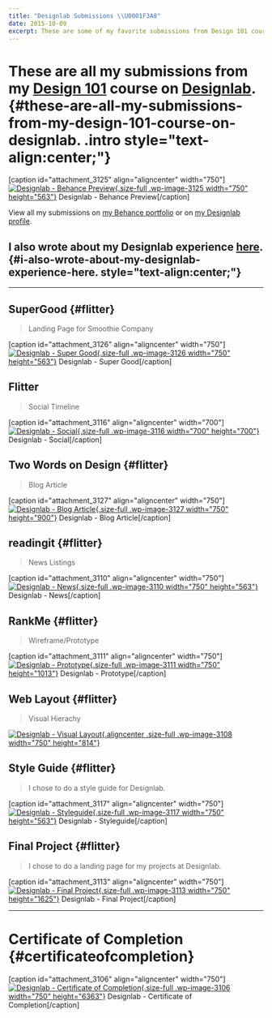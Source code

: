 ```yaml
---
title: "Designlab Submissions \\U0001F3A8"
date: 2015-10-09
excerpt: These are some of my favorite submissions from Design 101 course on Designlab.
---
```


These are all my submissions from my **[Design 101](https://trydesignlab.com/web-design-course/)** course on [Designlab](https://trydesignlab.com). {#these-are-all-my-submissions-from-my-design-101-course-on-designlab. .intro style="text-align:center;"}
=================================================================================================================================================

\[caption id="attachment\_3125" align="aligncenter"
width="750"\][![Designlab - Behance
Preview](https://fvcproductions.files.wordpress.com/2015/10/behancepreview-001.jpeg){.size-full
.wp-image-3125 width="750"
height="563"}](https://fvcproductions.com/portfolio/designlab-submissions/behancepreview-001/)
Designlab - Behance Preview\[/caption\]

View all my submissions on [my Behance
portfolio](https://www.behance.net/gallery/29117121/My-Designlab-Experience "Behance")
or on [my Designlab
profile](https://trydesignlab.com/course/profile/fvcproductions/ "Designlab Profile").

I also wrote about my Designlab experience [here](https://fvcproductions.com/2015/10/21/my-designlab-experience/ "Behance"). {#i-also-wrote-about-my-designlab-experience-here. style="text-align:center;"}
---------------------------

------------------------------------------------------------------------

SuperGood {#flitter}
---------

> Landing Page for Smoothie Company

\[caption id="attachment\_3126" align="aligncenter"
width="750"\][![Designlab - Super
Good](https://fvcproductions.files.wordpress.com/2015/10/supergood-001.jpeg){.size-full
.wp-image-3126 width="750"
height="563"}](https://fvcproductions.com/portfolio/designlab-submissions/supergood-001/)
Designlab - Super Good\[/caption\]

Flitter
-------

> Social Timeline

\[caption id="attachment\_3116" align="aligncenter"
width="700"\][![Designlab -
Social](https://fvcproductions.files.wordpress.com/2015/10/designlab-social.jpg){.size-full
.wp-image-3116 width="700"
height="700"}](https://fvcproductions.com/2015/10/21/my-designlab-experience/designlab-social/)
Designlab - Social\[/caption\]

Two Words on Design {#flitter}
-------------------

> Blog Article

\[caption id="attachment\_3127" align="aligncenter"
width="750"\][![Designlab - Blog
Article](https://fvcproductions.files.wordpress.com/2015/10/designlab-blog-article.jpg){.size-full
.wp-image-3127 width="750"
height="900"}](https://fvcproductions.com/portfolio/designlab-submissions/designlab-blog-article/)
Designlab - Blog Article\[/caption\]

readingit {#flitter}
---------

> News Listings

\[caption id="attachment\_3110" align="aligncenter"
width="750"\][![Designlab -
News](https://fvcproductions.files.wordpress.com/2015/10/designlab-news.jpg){.size-full
.wp-image-3110 width="750"
height="563"}](https://fvcproductions.com/2015/10/21/my-designlab-experience/designlab-news/)
Designlab - News\[/caption\]

RankMe {#flitter}
------

> Wireframe/Prototype

\[caption id="attachment\_3111" align="aligncenter"
width="750"\][![Designlab -
Prototype](https://fvcproductions.files.wordpress.com/2015/10/designlab-prototype.jpg){.size-full
.wp-image-3111 width="750"
height="1013"}](https://fvcproductions.com/2015/10/21/my-designlab-experience/designlab-prototype/)
Designlab - Prototype\[/caption\]

Web Layout {#flitter}
----------

> Visual Hierachy

[![Designlab - Visual
Layout](https://fvcproductions.files.wordpress.com/2015/10/designlab-visual-layout.jpg){.aligncenter
.size-full .wp-image-3108 width="750"
height="814"}](https://fvcproductions.com/2015/10/21/my-designlab-experience/designlab-visual-layout/)

Style Guide {#flitter}
-----------

> I chose to do a style guide for Designlab.

\[caption id="attachment\_3117" align="aligncenter"
width="750"\][![Designlab -
Styleguide](https://fvcproductions.files.wordpress.com/2015/10/designlab-styleguide.jpeg){.size-full
.wp-image-3117 width="750"
height="563"}](https://fvcproductions.com/2015/10/21/my-designlab-experience/designlab-styleguide/)
Designlab - Styleguide\[/caption\]

Final Project {#flitter}
-------------

> I chose to do a landing page for my projects at Designlab.

\[caption id="attachment\_3113" align="aligncenter"
width="750"\][![Designlab - Final
Project](https://fvcproductions.files.wordpress.com/2015/10/designlab-final.png){.size-full
.wp-image-3113 width="750"
height="1625"}](https://fvcproductions.com/2015/10/21/my-designlab-experience/designlab-final/)
Designlab - Final Project\[/caption\]

------------------------------------------------------------------------

Certificate of Completion {#certificateofcompletion}
=========================

\[caption id="attachment\_3106" align="aligncenter"
width="750"\][![Designlab - Certificate of
Completion](https://fvcproductions.files.wordpress.com/2015/10/designlab-certificate-of-completion.png){.size-full
.wp-image-3106 width="750"
height="6363"}](https://fvcproductions.com/2015/10/21/my-designlab-experience/designlab-certificate-of-completion/)
Designlab - Certificate of Completion\[/caption\]
